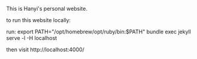 This is Hanyi's personal website.



to run this website locally:

run:
export PATH="/opt/homebrew/opt/ruby/bin:$PATH"
bundle exec jekyll serve -l -H localhost

then visit http://localhost:4000/
